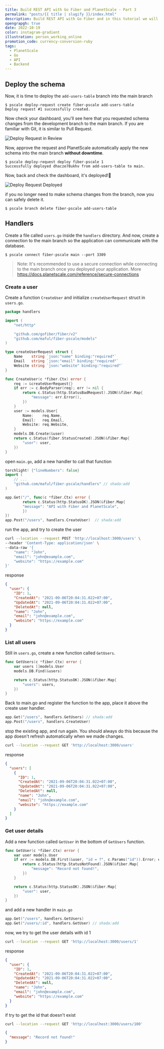 ```yaml
---
title: Build REST API with Go Fiber and PlanetScale - Part 3
permalink: "posts/{{ title | slugify }}/index.html"
description: Build REST API with Go Fiber and in this tutorial we will deploy the schema from the dashboard.
opengrapgh: true
date: 2022-10-19
color: instagram-gradient
illustration: person_working_online
promotion_code: currency-conversion-ruby
tags:
  - PlanetScale
  - Go
  - API
  - Backend
---
```


## Deploy the schema

Now, it is time to deploy the `add-users-table` branch into the main branch

```
$ pscale deploy-request create fiber-pscale add-users-table
Deploy request #1 successfully created.
```

Now check your dashboard, you'll see here that you requested schema changes from the development branch to the main branch. If you are familiar with Git, it is similar to Pull Request.

![Deploy Request in Review](./src/assets/images/deploy-request-in-review.png "Deploy Request in Review")

Now, approve the request and PlanetScale automatically apply the new schema into the main branch **without downtime**.

```
$ pscale deploy-request deploy fiber-pscale 1
Successfully deployed dhacze78ukhv from add-users-table to main.
```

Now, back and check the dashboard, it's deployed!🎊

![Deploy Request Deployed](./src/assets/images/deploy-request-deployed.png "Deploy Request Deployed")

if you no longer need to make schema changes from the branch, now you can safely delete it.

```
$ pscale branch delete fiber-pscale add-users-table
```

## Handlers

Create a file called `users.go` inside the `handlers` directory. And now, create a connection to the main branch so the application can communicate with the database.

```
$ pscale connect fiber-pscale main --port 3309
```

> Note: It's recommended to use a secure connection while connecting to the main branch once you deployed your application. More https://docs.planetscale.com/reference/secure-connections

### Create a user

Create a function `CreateUser` and initialize `createUserRequest` struct in `users.go`.

```go
package handlers

import (
    "net/http"

    "github.com/gofiber/fiber/v2"
    "github.com/maful/fiber-pscale/models"
)

type createUserRequest struct {
    Name    string `json:"name" binding:"required"`
    Email   string `json:"email" binding:"required"`
    Website string `json:"website" binding:"required"`
}

func CreateUser(c *fiber.Ctx) error {
    req := &createUserRequest{}
    if err := c.BodyParser(req); err != nil {
        return c.Status(http.StatusBadRequest).JSON(&fiber.Map{
            "message": err.Error(),
        })
    }
    user := models.User{
        Name:    req.Name,
        Email:   req.Email,
        Website: req.Website,
    }
    models.DB.Create(&user)
    return c.Status(fiber.StatusCreated).JSON(&fiber.Map{
        "user": user,
    })
}
```

open `main.go`, add a new handler to call that function

```go
torchlight! {"lineNumbers": false}
import (
    // ...
    "github.com/maful/fiber-pscale/handlers" // shada:add
)

app.Get("/", func(c *fiber.Ctx) error {
		return c.Status(http.StatusOK).JSON(&fiber.Map{
        "message": "API with Fiber and PlanetScale",
		})
})
app.Post("/users", handlers.CreateUser)  // shada:add
```

run the app, and try to create the user

```bash
curl --location --request POST 'http://localhost:3000/users' \
--header 'Content-Type: application/json' \
--data-raw '{
    "name": "John",
    "email": "john@example.com",
    "website": "https://example.com"
}'
```

response

```json
{
  "user": {
    "ID": 1,
    "CreatedAt": "2021-09-06T20:04:31.022+07:00",
    "UpdatedAt": "2021-09-06T20:04:31.022+07:00",
    "DeletedAt": null,
    "name": "John",
    "email": "john@example.com",
    "website": "https://example.com"
  }
}
```

### List all users

Still in `users.go`, create a new function called `GetUsers`.

```go
func GetUsers(c *fiber.Ctx) error {
    var users []models.User
    models.DB.Find(&users)

    return c.Status(http.StatusOK).JSON(&fiber.Map{
        "users": users,
    })
}
```

Back to main.go and register the function to the app, place it above the create user handler.

```go
app.Get("/users", handlers.GetUsers) // shada:add
app.Post("/users", handlers.CreateUser)
```

stop the existing app, and run again. You should always do this because the app doesn't refresh automatically when we made changes.

```bash
curl --location --request GET 'http://localhost:3000/users'
```

response

```json
{
  "users": [
    {
      "ID": 1,
      "CreatedAt": "2021-09-06T20:04:31.022+07:00",
      "UpdatedAt": "2021-09-06T20:04:31.022+07:00",
      "DeletedAt": null,
      "name": "John",
      "email": "john@example.com",
      "website": "https://example.com"
    }
  ]
}
```

### Get user details

Add a new function called `GetUser` in the bottom of `GetUsers` function.

```go
func GetUser(c *fiber.Ctx) error {
    var user models.User
    if err := models.DB.First(&user, "id = ?", c.Params("id")).Error; err != nil {
        return c.Status(http.StatusNotFound).JSON(&fiber.Map{
            "message": "Record not found!",
        })
    }

    return c.Status(http.StatusOK).JSON(&fiber.Map{
        "user": user,
    })
}
```

and add a new handler in `main.go`

```go
app.Get("/users", handlers.GetUsers)
app.Get("/users/:id", handlers.GetUser) // shada:add
```

now, we try to get the user details with id 1

```bash
curl --location --request GET 'http://localhost:3000/users/1'
```

response

```json
{
  "user": {
    "ID": 1,
    "CreatedAt": "2021-09-06T20:04:31.022+07:00",
    "UpdatedAt": "2021-09-06T20:04:31.022+07:00",
    "DeletedAt": null,
    "name": "John",
    "email": "john@example.com",
    "website": "https://example.com"
  }
}
```

if try to get the id that doesn't exist

```bash
curl --location --request GET 'http://localhost:3000/users/100'
```

```json
{
  "message": "Record not found!"
}
```
